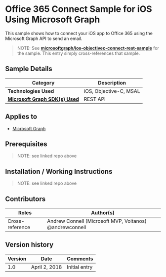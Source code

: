 # Office 365 Connect Sample for iOS Using Microsoft Graph

This sample shows how to connect your iOS app to Office 365 using the Microsoft Graph API to send an email.

> NOTE: See **[microsoftgraph/ios-objectivec-connect-rest-sample](https://github.com/microsoftgraph/ios-objectivec-connect-rest-sample)** for the sample. This entry simply cross-references that sample.

## Sample Details

|               Category               |      Description       |
| ------------------------------------ | ---------------------- |
| **Technologies Used**                | iOS, Objective-C, MSAL |
| **[Microsoft Graph SDK(s) Used][1]** | REST API               |

## Applies to

* [Microsoft Graph](https://developer.microsoft.com/en-us/graph)

## Prerequisites

> NOTE: see linked repo above

## Installation / Working Instructions

> NOTE: see linked repo above

## Contributors

|      Roles      |                        Author(s)                        |
| --------------- | ------------------------------------------------------- |
| Cross-reference | Andrew Connell (Microsoft MVP, Voitanos) @andrewconnell |

## Version history

| Version |     Date      |   Comments    |
| ------- | ------------- | ------------- |
| 1.0     | April 2, 2018 | Initial entry |

[1]: https://developer.microsoft.com/en-us/graph/code-samples-and-sdks